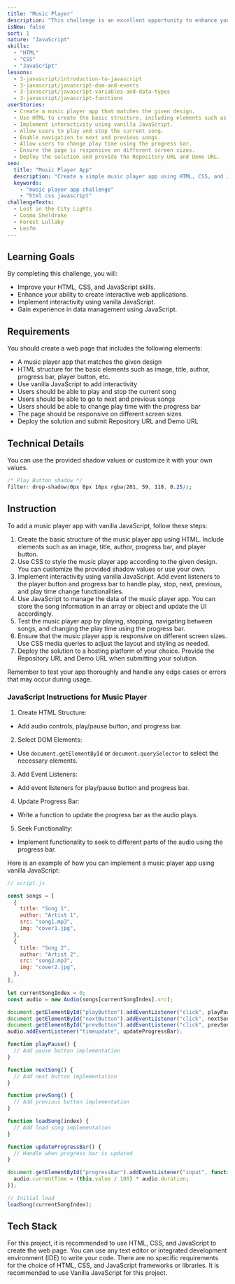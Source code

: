 ```yaml
---
title: "Music Player"
description: "This challenge is an excellent opportunity to enhance your JavaScript skills by creating a simple music player app that tests your data management capabilities using JavaScript."
isNew: false
sort: 1
nature: "JavaScript"
skills:
  - "HTML"
  - "CSS"
  - "JavaScript"
lessons:
  - 3-javascript/introduction-to-javascript
  - 3-javascript/javascript-dom-and-events
  - 3-javascript/javascript-variables-and-data-types
  - 3-javascript/javascript-functions
userStories:
  - Create a music player app that matches the given design.
  - Use HTML to create the basic structure, including elements such as image, title, author, progress bar, and player button.
  - Implement interactivity using vanilla JavaScript.
  - Allow users to play and stop the current song.
  - Enable navigation to next and previous songs.
  - Allow users to change play time using the progress bar.
  - Ensure the page is responsive on different screen sizes.
  - Deploy the solution and provide the Repository URL and Demo URL.
seo:
  title: "Music Player App"
  description: "Create a simple music player app using HTML, CSS, and JavaScript. Enhance your JavaScript skills and test your data management capabilities. This project will help you practice HTML, CSS, and JavaScript, as well as improve your ability to create interactive web applications. By deploying the solution and submitting the Repository URL and Demo URL, you will gain experience in sharing your work with others."
  keywords:
    - "music player app challenge"
    - "html css javascript"
challengeTexts:
  - Lost in the City Lights
  - Cosmo Sheldrake
  - Forest Lullaby
  - Lesfm
---
```


## Learning Goals

By completing this challenge, you will:

- Improve your HTML, CSS, and JavaScript skills.
- Enhance your ability to create interactive web applications.
- Implement interactivity using vanilla JavaScript.
- Gain experience in data management using JavaScript.

## Requirements

You should create a web page that includes the following elements:

- A music player app that matches the given design
- HTML structure for the basic elements such as image, title, author, progress bar, player button, etc.
- Use vanilla JavaScript to add interactivity
- Users should be able to play and stop the current song
- Users should be able to go to next and previous songs
- Users should be able to change play time with the progress bar
- The page should be responsive on different screen sizes
- Deploy the solution and submit Repository URL and Demo URL

## Technical Details

You can use the provided shadow values or customize it with your own values.

```css
/* Play Button shadow */
filter: drop-shadow(0px 8px 16px rgba(201, 59, 118, 0.25));
```

## Instruction

To add a music player app with vanilla JavaScript, follow these steps:

1. Create the basic structure of the music player app using HTML. Include elements such as an image, title, author, progress bar, and player button.
2. Use CSS to style the music player app according to the given design. You can customize the provided shadow values or use your own.
3. Implement interactivity using vanilla JavaScript. Add event listeners to the player button and progress bar to handle play, stop, next, previous, and play time change functionalities.
4. Use JavaScript to manage the data of the music player app. You can store the song information in an array or object and update the UI accordingly.
5. Test the music player app by playing, stopping, navigating between songs, and changing the play time using the progress bar.
6. Ensure that the music player app is responsive on different screen sizes. Use CSS media queries to adjust the layout and styling as needed.
7. Deploy the solution to a hosting platform of your choice. Provide the Repository URL and Demo URL when submitting your solution.

Remember to test your app thoroughly and handle any edge cases or errors that may occur during usage.

### JavaScript Instructions for Music Player

1. Create HTML Structure:

- Add audio controls, play/pause button, and progress bar.

2. Select DOM Elements:

- Use `document.getElementById` or `document.querySelector` to select the necessary elements.

3. Add Event Listeners:

- Add event listeners for play/pause button and progress bar.

4. Update Progress Bar:

- Write a function to update the progress bar as the audio plays.

5. Seek Functionality:

- Implement functionality to seek to different parts of the audio using the progress bar.

Here is an example of how you can implement a music player app using vanilla JavaScript:

```javascript
// script.js

const songs = [
  {
    title: "Song 1",
    author: "Artist 1",
    src: "song1.mp3",
    img: "cover1.jpg",
  },
  {
    title: "Song 2",
    author: "Artist 2",
    src: "song2.mp3",
    img: "cover2.jpg",
  },
];

let currentSongIndex = 0;
const audio = new Audio(songs[currentSongIndex].src);

document.getElementById("playButton").addEventListener("click", playPause);
document.getElementById("nextButton").addEventListener("click", nextSong);
document.getElementById("prevButton").addEventListener("click", prevSong);
audio.addEventListener("timeupdate", updateProgressBar);

function playPause() {
  // Add pause button implementation
}

function nextSong() {
  // Add next button implementation
}

function prevSong() {
  // Add previous button implementation
}

function loadSong(index) {
  // Add load song implementation
}

function updateProgressBar() {
  // Handle when progress bar is updated
}

document.getElementById("progressBar").addEventListener("input", function () {
  audio.currentTime = (this.value / 100) * audio.duration;
});

// Initial load
loadSong(currentSongIndex);
```

## Tech Stack

For this project, it is recommended to use HTML, CSS, and JavaScript to create the web page. You can use any text editor or integrated development environment (IDE) to write your code. There are no specific requirements for the choice of HTML, CSS, and JavaScript frameworks or libraries. It is recommended to use Vanilla JavaScript for this project.
